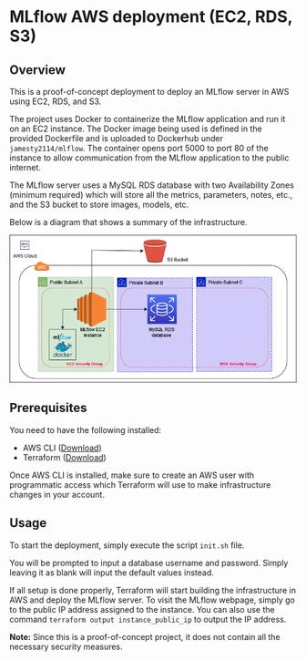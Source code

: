 # MLflow AWS deployment (EC2, RDS, S3)
## Overview
This is a proof-of-concept deployment to deploy an MLflow server in AWS using EC2, RDS, and S3.

The project uses Docker to containerize the MLflow application and run it on an EC2 instance.
The Docker image being used is defined in the provided Dockerfile and is uploaded to Dockerhub under `jamesty2114/mlflow`.  The container opens port 5000 to port 80 of the instance to allow communication from the MLflow application to the public internet.

The MLflow server uses a MySQL RDS database with two Availability Zones (minimum required) which will store all the metrics, parameters, notes, etc.,
and the S3 bucket to store images, models, etc.

Below is a diagram that shows a summary of the infrastructure.

<p align="center">
  <img src="./diagram.png"/>
</p>

## Prerequisites
You need to have the following installed:
* AWS CLI \([Download](https://docs.aws.amazon.com/cli/latest/userguide/getting-started-install.html)\)
* Terraform \([Download](https://www.terraform.io/downloads)\)

Once AWS CLI is installed, make sure to create an AWS user with programmatic access which Terraform will use to make infrastructure changes in your account.

## Usage
To start the deployment, simply execute the script `init.sh` file.

You will be prompted to input a database username and password.  Simply leaving it as blank will input the default values instead.

If all setup is done properly, Terraform will start building the infrastructure in AWS and deploy the MLflow server.  To visit the MLflow webpage, simply go to the public IP address assigned to the instance.  You can also use the command `terraform output instance_public_ip` to output the IP address.


**Note:** Since this is a proof-of-concept project, it does not contain all the necessary security measures.

